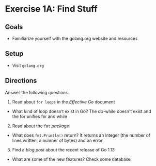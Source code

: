 # Exercise 1A: Find Stuff

## Goals

- Familiarize yourself with the golang.org website and resources

## Setup

- Visit `golang.org`

## Directions

Answer the following questions

1. Read about `for loops` in the _Effective Go_ document

- What kind of loop doesn’t exist in Go?
The do-while doesn't exist and the for unifies for and while

2. Read about the `fmt` _package_

- What does `fmt.Println()` return?
It returns an integer (the number of lines written, a numner of bytes) and an error

3. Find a _blog post_ about the recent release of Go 1.13

- What are some of the new features?
Check some database
